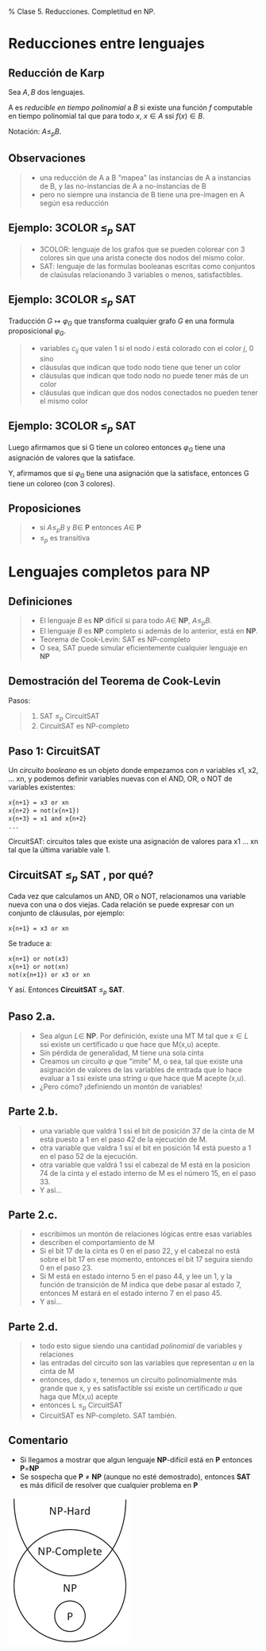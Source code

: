% Clase 5. Reducciones. Completitud en NP.

# Reducciones entre lenguajes

## Reducción de Karp

Sea $A, B$ dos lenguajes.

A es *reducible en tiempo polinomial* a $B$
si existe una función $f$ computable en tiempo polinomial
tal que para todo $x$, $x \in A$ ssi $f(x)\in B$.

Notación: $A \leq_{p} B$.

## Observaciones

> * una reducción de A a B "mapea" las instancias de A a instancias de
    B, y las no-instancias de A a no-instancias de B
> * pero no siempre una instancia de B tiene una pre-imagen en A según
>   esa reducción

## Ejemplo: 3COLOR $\leq_p$ SAT

> * 3COLOR: lenguaje de los grafos que se pueden colorear con 3 colores
>   sin que una arista conecte dos nodos del mismo color.
> * SAT: lenguaje de las formulas booleanas escritas como conjuntos de
>   claúsulas relacionando 3 variables o menos, satisfactibles.

## Ejemplo: 3COLOR $\leq_p$ SAT

Traducción $G \mapsto \varphi_G$ que transforma cualquier grafo $G$ en una formula
proposicional $\varphi_G$.

> * variables $c_{ij}$ que valen 1 si el nodo $i$ está colorado con el color $j$, 0 sino
> * cláusulas que indican que todo nodo tiene que tener un color 
> * cláusulas que indican que todo nodo no puede tener más de un color
> * cláusulas que indican que dos nodos conectados no pueden tener el mismo color

## Ejemplo: 3COLOR $\leq_p$ SAT

Luego afirmamos que si G tiene un coloreo entonces $\varphi_G$ tiene una asignación de valores
que la satisface.

Y, afirmamos que si $\varphi_G$ tiene una asignación que la satisface, entonces G tiene un coloreo (con 3 colores).

## Proposiciones

> * si $A \leq_p B$ y $B \in$ **P** entonces $A \in$ **P**
> * $\leq_p$ es transitiva

# Lenguajes completos para **NP**

## Definiciones

> * El lenguaje $B$ es **NP** difícil si para todo $A\in$ **NP**, $A \leq_p B$.
> * El lenguaje $B$ es **NP** completo si además de lo anterior, está en **NP**.
> * Teorema de Cook-Levin: SAT es NP-completo
> * O sea, SAT puede simular eficientemente cualquier lenguaje en **NP**

## Demostración del Teorema de Cook-Levin

Pasos:

> 1. SAT $\leq_p$ CircuitSAT
> 2. CircuitSAT es NP-completo

## Paso 1: CircuitSAT

Un *circuito booleano* es un objeto donde empezamos con $n$ variables x1, x2, ... xn,
y podemos definir variables nuevas con el AND, OR, o NOT de variables existentes:

~~~
x{n+1} = x3 or xn
x{n+2} = not(x{n+1})
x{n+3} = x1 and x{n+2}
... 
~~~

CircuitSAT: circuitos tales que existe una asignación de valores para x1 ... xn tal que la última variable vale 1.

## CircuitSAT $\leq_p$ SAT , por qué?

Cada vez que calculamos un AND, OR o NOT, relacionamos una variable nueva con una o dos
viejas. Cada relación se puede expresar con un conjunto de cláusulas, por ejemplo:

~~~
x{n+1} = x3 or xn
~~~

Se traduce a:

~~~
x{n+1} or not(x3)
x{n+1} or not(xn)
not(x{n+1}) or x3 or xn 
~~~

Y así. Entonces **CircuitSAT** $\leq_p$ **SAT**.

## Paso 2.a.

> * Sea algun $L \in$ **NP**. Por definición, existe una MT
>   M tal que $x\in L$ ssi existe un certificado $u$
>   que hace que M(x,u) acepte.
> * Sin pérdida de generalidad, M tiene una sola cinta
> * Creamos un circuito $\varphi$ que "imite" M,
>   o sea, tal que existe una asignación de valores de las variables de entrada
>   que lo hace evaluar a 1 ssi existe una string $u$ que hace que M acepte (x,u).
> * ¿Pero cómo? ¡definiendo un montón de variables!

## Parte 2.b.

> * una variable que valdrá 1 ssi el bit de posición 37 de la cinta de M está puesto a 1 en
>   el paso 42 de la ejecución de M.
> * otra variable que valdra 1 ssi el bit en posición 14 está puesto a 1
>   en el paso 52 de la ejecución.
> * otra variable que valdrá 1 ssi el cabezal de M está en la posicion 74 de
>   la cinta y el estado interno de M es el número 15, en el paso 33.
> * Y así...

## Parte 2.c.

> * escribimos un montón de relaciones lógicas entre esas variables
> * describen el comportamiento de M
> * Si el bit 17 de la cinta es 0 en el paso 22, y el cabezal no está sobre el bit 17 en ese momento, entonces
>   el bit 17 seguira siendo 0 en el paso 23.
> * Si M está en estado interno 5 en el paso 44, y lee un 1, y la función de transición de M indica
>   que debe pasar al estado 7, entonces M estará en el estado interno 7 en el paso 45.
> * Y así...

## Parte 2.d.

> * todo esto sigue siendo una cantidad *polinomial* de variables y relaciones
> * las entradas del circuito son las variables que representan $u$ en la cinta de M
> * entonces, dado x, tenemos un circuito polinomialmente más grande que x,
>   y es satisfactible ssi existe un certificado $u$ que haga que M(x,u) acepte
> * entonces L $\leq_p$ CircuitSAT
> * CircuitSAT es NP-completo. SAT también.

## Comentario

* Si llegamos a mostrar que algun lenguaje **NP**-difícil está en **P** entonces **P**=**NP**
* Se sospecha que **P** ≠ **NP** (aunque no esté demostrado), entonces
  **SAT** es más difícil de resolver que cualquier problema
  en **P**

<img src="pnpnphardnpcomplete.png" />

